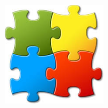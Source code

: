 <h1 align="center">
	<br>
	<br>
	<img width="320" src="media/logo.jpeg" alt="Joi extensions">
	<br>
	<br>
	<br>
</h1>

